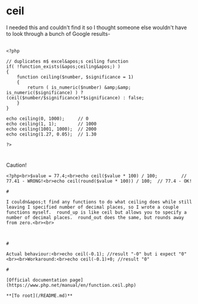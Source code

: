 # ceil



I needed this and couldn&apos;t find it so I thought someone else wouldn&apos;t have to look through a bunch of Google results-<br><br>

```
<?php

// duplicates m$ excel&apos;s ceiling function
if( !function_exists(&apos;ceiling&apos;) )
{
    function ceiling($number, $significance = 1)
    {
        return ( is_numeric($number) &amp;&amp; is_numeric($significance) ) ? (ceil($number/$significance)*$significance) : false;
    }
}

echo ceiling(0, 1000);     // 0
echo ceiling(1, 1);        // 1000
echo ceiling(1001, 1000);  // 2000
echo ceiling(1.27, 0.05);  // 1.30

?>
```
  

#

Caution!<br>

```
<?php<br>$value = 77.4;<br>echo ceil($value * 100) / 100;         // 77.41 - WRONG!<br>echo ceil(round($value * 100)) / 100;  // 77.4 - OK!  

#

I couldn&apos;t find any functions to do what ceiling does while still leaving I specified number of decimal places, so I wrote a couple functions myself.  round_up is like ceil but allows you to specify a number of decimal places.  round_out does the same, but rounds away from zero.<br><br>

```
<?php
 // round_up:
 // rounds up a float to a specified number of decimal places
 // (basically acts like ceil() but allows for decimal places)
 function round_up ($value, $places=0) {
  if ($places &lt; 0) { $places = 0; }
  $mult = pow(10, $places);
  return ceil($value * $mult) / $mult;
 }

 // round_out:
 // rounds a float away from zero to a specified number of decimal places
 function round_out ($value, $places=0) {
  if ($places &lt; 0) { $places = 0; }
  $mult = pow(10, $places);
  return ($value &gt;= 0 ? ceil($value * $mult):floor($value * $mult)) / $mult;
 }

 echo round_up (56.77001, 2); // displays 56.78
 echo round_up (-0.453001, 4); // displays -0.453
 echo round_out (56.77001, 2); // displays 56.78
 echo round_out (-0.453001, 4); // displays -0.4531
?>
```
  

#

Actual behaviour:<br>echo ceil(-0.1); //result "-0" but i expect "0"<br><br>Workaround:<br>echo ceil(-0.1)+0; //result "0"  

#

[Official documentation page](https://www.php.net/manual/en/function.ceil.php)

**[To root](/README.md)**
